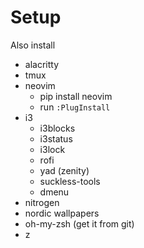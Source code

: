 # Setup

Also install
* alacritty
* tmux
* neovim
    * pip install neovim
    * run `:PlugInstall`
* i3
    * i3blocks
    * i3status
    * i3lock
    * rofi
    * yad (zenity)
    * suckless-tools
    * dmenu
 * nitrogen
 * nordic wallpapers
 * oh-my-zsh (get it from git)
 * z
